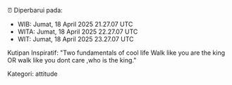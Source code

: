 ⏰ Diperbarui pada:
- WIB: Jumat, 18 April 2025 21.27.07 UTC
- WITA: Jumat, 18 April 2025 22.27.07 UTC
- WIT: Jumat, 18 April 2025 23.27.07 UTC

Kutipan Inspiratif:
"Two fundamentals of cool life  Walk like you are the king OR walk like you dont care ,who is the king."


Kategori: attitude

